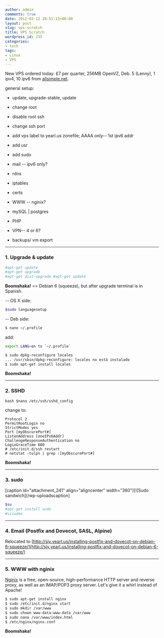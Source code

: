 ```yaml
---
author: admin
comments: true
date: 2012-02-12 20:51:13+00:00
layout: post
slug: vps-scratch
title: VPS Scratch
wordpress_id: 235
categories:
- tech
tags:
- Linux
- VPS
---
```


New VPS ordered today: £7 per quarter, 256MB OpenVZ, Deb. 5 (Lenny), 1 ipv4, 10 ipv6 from [allsimple.net](http://www.allsimple.net/).

general setup:



	
  * update, upgrade-stable, update

	
  * change root

	
  * disable root ssh

	
  * change ssh port

	
  * add vps label to yearl.us zonefile; AAAA only-- 1st ipv6 addr

	
  * add usr

	
  * add sudo

	
  * mail -- ipv6 only?

	
  * rdns

	
  * iptables

	
  * certs

	
  * WWW -- nginix?

	
  * mySQL | postgres

	
  * PHP

	
  * VPN-- 4 or 6?

	
  * backups/ vm export





* * *




### 1. Upgrade & update


```bash
#apt-get update
#apt-get upgrade
#apt-get dist-upgrade #apt-get update
```

**Boomshaka!** == Debian 6 (squeeze), but after upgrade terminal is in Spanish.

-- OS X side:
```bash
$sudo languagesetup
```

-- Deb side:
```bash
$ nano ~/.profile
```
add: 
```bash
export LANG=en to `~/.profile`
```

```bash
$ sudo dpkg-reconfigure locales
... /usr/sbin/dpkg-reconfigure: locales no está instalado
$ sudo apt-get install locales
```
**Boomshaka!**



* * *




### 2. SSHD

```bash $nano /etc/ssh/sshd_config```

change to:

```
Protocol 2
PermitRootLogin no
StrictModes yes
Port [myObscurePort#]
ListenAddress [oneIPv6Addr]
ChallengeResponseAuthentication no
LoginGraceTime 600
# /etc/init.d/ssh restart
# netstat -tulpn | grep :[myObscurePort#]
```

**Boomshaka!**



* * *




### 3. sudo


[caption id="attachment_241" align="aligncenter" width="360"][![Sudo sandwich](/wp-uploadscaption]

```bash
$su
#apt-get install sudo
#visudeo
```



* * *




### 4. Email (Postfix and Dovecot, SASL, Alpine)


Relocated to [http://sjy.yearl.us/installing-postfix-and-dovecot-on-debian-6-squeeze/](http://sjy.yearl.us/installing-postfix-and-dovecot-on-debian-6-squeeze/)



* * *




### 5. WWW with nginix


[Nginix](http://wiki.nginx.org/) is a free, open-source, high-performance HTTP server and reverse proxy, as well as an IMAP/POP3 proxy server. Let's give it a whirl instead of Apache!

```bash
$ sudo apt-get install nginx
$ sudo /etc/init.d/nginx start
$ sudo mkdir /var/www
$ sudo chown www-data:www-data /var/www
$ sudo nano /var/www/index.html
$ /etc/nginx/nginx.conf
```

**Boomshaka!**
